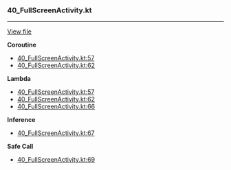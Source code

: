### 40_FullScreenActivity.kt
---
[View file](../../recall_analyzed/40_FullScreenActivity.kt)

**Coroutine**

 - [40_FullScreenActivity.kt:57](../../recall_analyzed/40_FullScreenActivity.kt#L57)
 - [40_FullScreenActivity.kt:62](../../recall_analyzed/40_FullScreenActivity.kt#L62)

**Lambda**

 - [40_FullScreenActivity.kt:57](../../recall_analyzed/40_FullScreenActivity.kt#L57)
 - [40_FullScreenActivity.kt:62](../../recall_analyzed/40_FullScreenActivity.kt#L62)
 - [40_FullScreenActivity.kt:66](../../recall_analyzed/40_FullScreenActivity.kt#L66)

**Inference**

 - [40_FullScreenActivity.kt:67](../../recall_analyzed/40_FullScreenActivity.kt#L67)

**Safe Call**

 - [40_FullScreenActivity.kt:69](../../recall_analyzed/40_FullScreenActivity.kt#L69)
